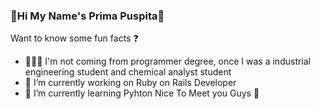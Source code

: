 ### 🎉Hi My Name's Prima Puspita👋

Want to know some fun facts ❓
- 👩🏾‍🔬  I'm not coming from programmer degree, once I was a industrial engineering student and chemical analyst student
- 🔭 I’m currently working on Ruby on Rails Developer
- 🌱 I’m currently learning Pyhton
Nice To Meet you Guys 🥳


